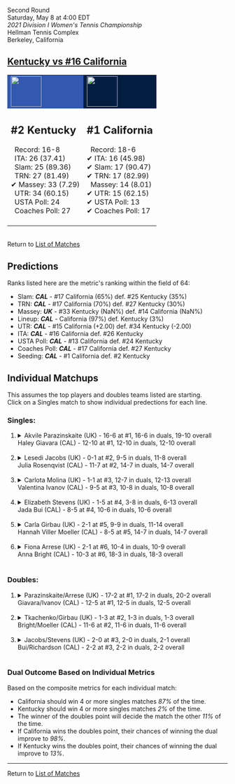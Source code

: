 Second Round  
Saturday, May 8 at 4:00 EDT  
*2021 Division I Women's Tennis Championship*  
Hellman Tennis Complex  
Berkeley, California  
## [Kentucky vs #16 California](https://www.ncaa.com/game/5833680)  

<table><tr style="background-color: #d9d9d9 !important"><td style="background-color: #3258AF !important"><img src="https://www.ncaa.com/sites/default/files/images/logos/schools/k/kentucky.70.png" width="70" height="70" /></td><td style="background-color: #041E42 !important"><img src="https://www.ncaa.com/sites/default/files/images/logos/schools/c/california.70.png" width="70" height="70" /></td></tr><tr>
<td>  

<h2>#2 Kentucky</h2>  
&nbsp; Record: 16-8<br>  
&nbsp; ITA: 26 (37.41)<br>  
&nbsp; Slam: 25 (89.36)<br>  
&nbsp; TRN: 27 (81.49)<br>  
&#10004; Massey: 33 (7.29)<br>  
&nbsp; UTR: 34 (60.15)<br>  
&nbsp; USTA Poll: 24<br>  
&nbsp; Coaches Poll: 27<br>  
<br>  

</td>
<td>  

<h2>#1 California</h2>  
&nbsp; Record: 18-6<br>  
&#10004; ITA: 16 (45.98)<br>  
&#10004; Slam: 17 (90.47)<br>  
&#10004; TRN: 17 (82.99)<br>  
&nbsp; Massey: 14 (8.01)<br>  
&#10004; UTR: 15 (62.15)<br>  
&#10004; USTA Poll: 13<br>  
&#10004; Coaches Poll: 17<br>  
<br>  

</td>
</tr></table>  


<br>Return to [List of Matches](../index.md)  

## Predictions  

Ranks listed here are the metric's ranking within the field of 64:  
- Slam: ***CAL*** - #17 California (65%) def. #25 Kentucky (35%)  
- TRN: ***CAL*** - #17 California (70%) def. #27 Kentucky (30%)  
- Massey: ***UK*** - #33 Kentucky (NaN%) def. #14 California (NaN%)  
- Lineup: ***CAL*** - California (97%) def. Kentucky (3%)  
- UTR: ***CAL*** - #15 California (+2.00) def. #34 Kentucky (-2.00)  
- ITA: ***CAL*** - #16 California def. #26 Kentucky  
- USTA Poll: ***CAL*** - #13 California def. #24 Kentucky  
- Coaches Poll: ***CAL*** - #17 California def. #27 Kentucky  
- Seeding: ***CAL*** - #1 California def. #2 Kentucky  

## Individual Matchups  
This assumes the top players and doubles teams listed are starting.  
Click on a Singles match to show individual predections for each line.  

### Singles:  

<ol>
<li><details>
<summary markdown="span">Akvile Parazinskaite (UK) - 16-6 at #1, 16-6 in duals, 19-10 overall<br>Haley Giavara (CAL) - 12-10 at #1, 12-10 in duals, 12-10 overall</summary>
<h4>Predictions</h4><ul>
<li>Composite: <b><i>CAL</i></b> - Giavara (68%) def. Parazinskaite (32%)</li>  
<li>Slam: <b><i>CAL</i></b> - Giavara (73%) def. Parazinskaite (27%)</li>  
<li>TRN: <b><i>CAL</i></b> - Giavara (75%) def. Parazinskaite (25%)</li>  
<li>Massey: <b><i>UK</i></b> - Parazinskaite (NaN%) def. Giavara (NaN%)</li>  
<li>UTR: <b><i>CAL</i></b> - Giavara (58%) def. Parazinskaite (42%)</li>  
<li>ITA: <b><i>CAL</i></b> - Giavara (18.44) def. Parazinskaite (0.00)</li>  
</ul>
</details>&nbsp;</li>
<li><details>
<summary markdown="span">Lesedi Jacobs (UK) - 0-1 at #2, 9-5 in duals, 11-8 overall<br>Julia Rosenqvist (CAL) - 11-7 at #2, 14-7 in duals, 14-7 overall</summary>
<h4>Predictions</h4><ul>
<li>Composite: <b><i>CAL</i></b> - Rosenqvist (74%) def. Jacobs (26%)</li>  
<li>Slam: <b><i>CAL</i></b> - Rosenqvist (72%) def. Jacobs (28%)</li>  
<li>TRN: <b><i>CAL</i></b> - Rosenqvist (70%) def. Jacobs (30%)</li>  
<li>Massey: <b><i>UK</i></b> - Jacobs (NaN%) def. Rosenqvist (NaN%)</li>  
<li>UTR: <b><i>CAL</i></b> - Rosenqvist (79%) def. Jacobs (21%)</li>  
<li>ITA: <b><i>UK</i></b> - Jacobs (5.00) def. Rosenqvist (2.23)</li>  
</ul>
</details>&nbsp;</li>
<li><details>
<summary markdown="span">Carlota Molina (UK) - 1-1 at #3, 12-7 in duals, 12-13 overall<br>Valentina Ivanov (CAL) - 9-5 at #3, 10-8 in duals, 10-8 overall</summary>
<h4>Predictions</h4><ul>
<li>Composite: <b><i>CAL</i></b> - Ivanov (69%) def. Molina (31%)</li>  
<li>Slam: <b><i>CAL</i></b> - Ivanov (64%) def. Molina (36%)</li>  
<li>TRN: <b><i>CAL</i></b> - Ivanov (64%) def. Molina (36%)</li>  
<li>Massey: <b><i>UK</i></b> - Molina (NaN%) def. Ivanov (NaN%)</li>  
<li>UTR: <b><i>CAL</i></b> - Ivanov (79%) def. Molina (21%)</li>  
<li>ITA: <b><i>UK</i></b> - Molina (2.40) def. Ivanov (1.97)</li>  
</ul>
</details>&nbsp;</li>
<li><details>
<summary markdown="span">Elizabeth Stevens (UK) - 1-5 at #4, 3-8 in duals, 6-13 overall<br>Jada Bui (CAL) - 8-5 at #4, 10-6 in duals, 10-6 overall</summary>
<h4>Predictions</h4><ul>
<li>Composite: <b><i>CAL</i></b> - Bui (83%) def. Stevens (17%)</li>  
<li>Slam: <b><i>CAL</i></b> - Bui (82%) def. Stevens (18%)</li>  
<li>TRN: <b><i>CAL</i></b> - Bui (85%) def. Stevens (15%)</li>  
<li>Massey: <b><i>UK</i></b> - Stevens (NaN%) def. Bui (NaN%)</li>  
<li>UTR: <b><i>CAL</i></b> - Bui (83%) def. Stevens (17%)</li>  
<li>ITA: <b><i>CAL</i></b> - Bui (1.95) def. Stevens (0.00)</li>  
</ul>
</details>&nbsp;</li>
<li><details>
<summary markdown="span">Carla Girbau (UK) - 2-1 at #5, 9-9 in duals, 11-14 overall<br>Hannah Viller Moeller (CAL) - 8-5 at #5, 14-7 in duals, 14-7 overall</summary>
<h4>Predictions</h4><ul>
<li>Composite: <b><i>CAL</i></b> - Moeller (79%) def. Girbau (21%)</li>  
<li>Slam: <b><i>CAL</i></b> - Moeller (70%) def. Girbau (30%)</li>  
<li>TRN: <b><i>CAL</i></b> - Moeller (84%) def. Girbau (16%)</li>  
<li>Massey: <b><i>UK</i></b> - Girbau (NaN%) def. Moeller (NaN%)</li>  
<li>UTR: <b><i>CAL</i></b> - Moeller (81%) def. Girbau (19%)</li>  
<li>ITA: <b><i>CAL</i></b> - Moeller (1.79) def. Girbau (0.00)</li>  
</ul>
</details>&nbsp;</li>
<li><details>
<summary markdown="span">Fiona Arrese (UK) - 2-1 at #6, 10-4 in duals, 10-9 overall<br>Anna Bright (CAL) - 10-3 at #6, 18-3 in duals, 18-3 overall</summary>
<h4>Predictions</h4><ul>
<li>Composite: <b><i>CAL</i></b> - Bright (88%) def. Arrese (12%)</li>  
<li>Slam: <b><i>CAL</i></b> - Bright (75%) def. Arrese (25%)</li>  
<li>TRN: <b><i>CAL</i></b> - Bright (89%) def. Arrese (11%)</li>  
<li>Massey: <b><i>UK</i></b> - Arrese (NaN%) def. Bright (NaN%)</li>  
<li>UTR: <b><i>CAL</i></b> - Bright (99%) def. Arrese (1%)</li>  
<li>ITA: <b><i>CAL</i></b> - Bright (2.79) def. Arrese (1.49)</li>  
</ul>
</details>&nbsp;</li>
</ol>

### Doubles:  

<ol>
<li><details>
<summary markdown="span">Parazinskaite/Arrese (UK) - 17-2 at #1, 17-2 in duals, 20-2 overall<br>Giavara/Ivanov (CAL) - 12-5 at #1, 12-5 in duals, 12-5 overall</summary>
<br>Sorry, we don't have any metrics for this match
</details>&nbsp;</li>
<li><details>
<summary markdown="span">Tkachenko/Girbau (UK) - 1-3 at #2, 1-3 in duals, 1-3 overall<br>Bright/Moeller (CAL) - 11-6 at #2, 11-6 in duals, 11-6 overall</summary>
<br>Sorry, we don't have any metrics for this match
</details>&nbsp;</li>
<li><details>
<summary markdown="span">Jacobs/Stevens (UK) - 2-0 at #3, 2-0 in duals, 2-1 overall<br>Bui/Richardson (CAL) - 2-2 at #3, 2-2 in duals, 2-2 overall</summary>
<br>Sorry, we don't have any metrics for this match
</details>&nbsp;</li>
</ol>

### Dual Outcome Based on Individual Metrics  
  
Based on the composite metrics for each individual match:  
- California should win 4 or more singles matches _87%_ of the time.  
- Kentucky should win 4 or more singles matches _2%_ of the time.  
- The winner of the doubles point will decide the match the other _11%_ of the time.  
- If California wins the doubles point, their chances of winning the dual improve to _98%_.  
- If Kentucky wins the doubles point, their chances of winning the dual improve to _13%_.  
  
------

Return to [List of Matches](../index.md)  
